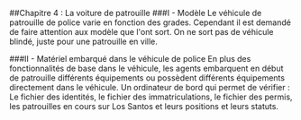 ##Chapitre 4 : La voiture de patrouille
###I - Modèle
Le véhicule de patrouille de police varie en fonction des grades. Cependant il est demandé de faire attention aux modèle que l'ont sort. On ne sort pas de véhicule blindé, juste pour une patrouille en ville.


###II - Matériel embarqué dans le véhicule de police
En plus des fonctionnalités de base dans le véhicule, les agents embarquent en début de patrouille différents équipements ou possèdent différents équipements directement dans le véhicule. Un ordinateur de bord qui permet de vérifier : Le fichier des identités, le fichier des immatriculations, le fichier des permis, les patrouilles en cours sur Los Santos et leurs positions et leurs statuts.
